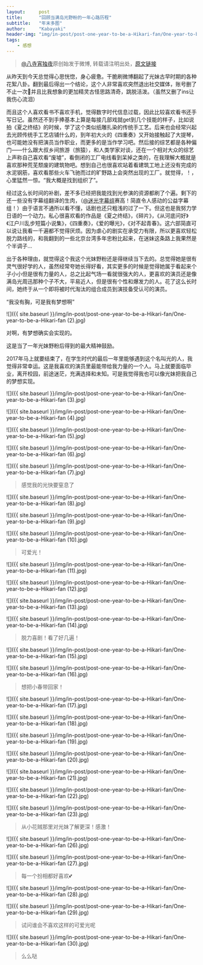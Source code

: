 ```yaml
---
layout:     post
title:      "回顾当满岛光野粉的一年心路历程"
subtitle:   "年末多图"
author:     "Kabayaki"
header-img: "img/in-post/post-one-year-to-be-a-Hikari-fan/One-year-to-be-a-Hikari-fan (1).jpg"
tags:
    - 感想
---
```


>[@八寺宵独夜](https://weibo.com/u/1739367913)原创始发于微博, 转载请注明出处，[原文链接](https://weibo.com/ttarticle/p/show?id=2309404189598665317385#_rnd1514439114134)

​​从昨天到今天总觉得心思恍惚，身心疲惫。干脆刷微博翻起了光妹古早时期的各种花絮八卦。翻到最后得出一个结论，这个人非常喜欢突然退出社交媒体，账号删了不止一次🙉并且比我想象的更加精灵古怪思路清奇，跳脱活泼。（虽然又删了ins让我伤心流泪）

而且这个人喜欢看书不喜欢手机，觉得数字时代信息过载，因此比较喜欢看书还手写日记。虽然还不到手捧基本上算是每接几部戏就get到几个技能的样子，比如说拍《夏之终结》的时候，学了这个类似纸雕扎染的传统手工艺。后来也会经常兴起去光顾传统手工艺店铺什么的，到年初大火的《四重奏》又开始接触起了大提琴，也可能她没有把演员当作职业，而更多的是当作学习吧。然后接的综艺都是各种偏门——什么跟大叔乡间旅游（旅猿），和人类学家对谈，还在一个相对大众的综艺上声称自己喜欢看“废墟”，看倒闭的工厂电线看到呆掉之类的，在我理解大概就是喜欢那种荒芜颓废的建筑物吧。想到自己也很喜欢站着看建筑工地上还没有完成的水泥钢筋，喜欢看那些火车飞驰而过的旷野路上会突然出现的工厂。就觉得，！，心里猛然一惊。“我大概是找到组织了”。

经过这么长时间的补剧，差不多已经把我能找到光参演的资源都刷了个遍。剩下的还一些没有字幕组翻译的生肉，（[@迷光字幕组](https://weibo.com/mitsuhikari) ​赛高！简直令人感动的公益字幕组！）由于语言不通所以看不懂，话剧也还只粗浅的过了一下。但这也是我努力学日语的一个动力。私心很喜欢看的作品是《夏之终结》，《碎片》，《从河底问好》《江户川乱步短篇小说集》，《四重奏》，《爱的曝光》，《对不起青春》。这六部简直可以说让我看一千遍都不觉得厌烦。因为虐心的剧实在承受力有限，所以更喜欢轻松脱力路线的，和我翻到的一些北京台湾多年忠粉比起来，在迷妹这条路上我果然是个半调子…

出于各种理由，就觉得这个我这个光妹野粉还是得继续当下去的。总觉得她是很有灵气很好学的人，虽然经常夸她长得好看，其实更多的时候是觉得她属于看起来个子小小但是很有力量的人，总之比起气场一看就很强大的人，更喜欢的演员还是像满岛光周迅那种个子不大，平易近人，但是很有个性和爆发力的人。花了这么长时间，她终于从一个即将被时代淘汰的组合成员到演技备受认可的演员。

“我没有胸，可是我有梦想啊”

![]({{ site.baseurl }}/img/in-post/post-one-year-to-be-a-Hikari-fan/One-year-to-be-a-Hikari-fan (2).jpg)

对啊，有梦想确实会实现的。

这是当了一年光妹野粉后得到的最大精神鼓励。

2017年马上就要结束了，在学生时代的最后一年里能够遇到这个名叫光的人，我觉得非常幸运。这是我喜欢的演员里最能带给我力量的一个人。马上就要面临毕业，离开校园，前途迷茫，充满选择和未知。可是我觉得我也可以像光妹把我自己的梦想实现。

![]({{ site.baseurl }}/img/in-post/post-one-year-to-be-a-Hikari-fan/One-year-to-be-a-Hikari-fan (3).jpg)

![]({{ site.baseurl }}/img/in-post/post-one-year-to-be-a-Hikari-fan/One-year-to-be-a-Hikari-fan (4).jpg)

![]({{ site.baseurl }}/img/in-post/post-one-year-to-be-a-Hikari-fan/One-year-to-be-a-Hikari-fan (5).jpg)

![]({{ site.baseurl }}/img/in-post/post-one-year-to-be-a-Hikari-fan/One-year-to-be-a-Hikari-fan (6).jpg)

![]({{ site.baseurl }}/img/in-post/post-one-year-to-be-a-Hikari-fan/One-year-to-be-a-Hikari-fan (7).jpg)
>感觉我的光快要窒息了

![]({{ site.baseurl }}/img/in-post/post-one-year-to-be-a-Hikari-fan/One-year-to-be-a-Hikari-fan (8).jpg)

![]({{ site.baseurl }}/img/in-post/post-one-year-to-be-a-Hikari-fan/One-year-to-be-a-Hikari-fan (9).jpg)

![]({{ site.baseurl }}/img/in-post/post-one-year-to-be-a-Hikari-fan/One-year-to-be-a-Hikari-fan (10).jpg)
>可爱光！

![]({{ site.baseurl }}/img/in-post/post-one-year-to-be-a-Hikari-fan/One-year-to-be-a-Hikari-fan (11).jpg)

![]({{ site.baseurl }}/img/in-post/post-one-year-to-be-a-Hikari-fan/One-year-to-be-a-Hikari-fan (12).jpg)

![]({{ site.baseurl }}/img/in-post/post-one-year-to-be-a-Hikari-fan/One-year-to-be-a-Hikari-fan (13).jpg)

![]({{ site.baseurl }}/img/in-post/post-one-year-to-be-a-Hikari-fan/One-year-to-be-a-Hikari-fan (14).jpg)
>脱力喜剧！看了好几遍！

![]({{ site.baseurl }}/img/in-post/post-one-year-to-be-a-Hikari-fan/One-year-to-be-a-Hikari-fan (15).jpg)

![]({{ site.baseurl }}/img/in-post/post-one-year-to-be-a-Hikari-fan/One-year-to-be-a-Hikari-fan (16).jpg)
>想把小春带回家！

![]({{ site.baseurl }}/img/in-post/post-one-year-to-be-a-Hikari-fan/One-year-to-be-a-Hikari-fan (17).jpg)

![]({{ site.baseurl }}/img/in-post/post-one-year-to-be-a-Hikari-fan/One-year-to-be-a-Hikari-fan (18).jpg)

![]({{ site.baseurl }}/img/in-post/post-one-year-to-be-a-Hikari-fan/One-year-to-be-a-Hikari-fan (19).jpg)

![]({{ site.baseurl }}/img/in-post/post-one-year-to-be-a-Hikari-fan/One-year-to-be-a-Hikari-fan (20).jpg)

![]({{ site.baseurl }}/img/in-post/post-one-year-to-be-a-Hikari-fan/One-year-to-be-a-Hikari-fan (21).jpg)

![]({{ site.baseurl }}/img/in-post/post-one-year-to-be-a-Hikari-fan/One-year-to-be-a-Hikari-fan (22).jpg)

![]({{ site.baseurl }}/img/in-post/post-one-year-to-be-a-Hikari-fan/One-year-to-be-a-Hikari-fan (23).jpg)

>从小花贼那里对光妹了解更深！感激！

![]({{ site.baseurl }}/img/in-post/post-one-year-to-be-a-Hikari-fan/One-year-to-be-a-Hikari-fan (26).jpg)

![]({{ site.baseurl }}/img/in-post/post-one-year-to-be-a-Hikari-fan/One-year-to-be-a-Hikari-fan (27).jpg)
>每一个扮相都好喜欢💕

![]({{ site.baseurl }}/img/in-post/post-one-year-to-be-a-Hikari-fan/One-year-to-be-a-Hikari-fan (28).jpg)

![]({{ site.baseurl }}/img/in-post/post-one-year-to-be-a-Hikari-fan/One-year-to-be-a-Hikari-fan (29).jpg)
>试问谁会不喜欢这样的可爱光呢

![]({{ site.baseurl }}/img/in-post/post-one-year-to-be-a-Hikari-fan/One-year-to-be-a-Hikari-fan (30).jpg)
>么么哒

